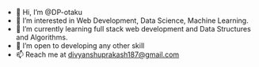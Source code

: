 - 👋 Hi, I’m @DP-otaku
- 👀 I’m interested in Web Development, Data Science, Machine Learning.
- 🌱 I’m currently learning full stack web development and Data Structures and Algorithms.
- 💞️ I’m open to developing any other skill
- 📫 Reach me at divyanshuprakash187@gmail.com


